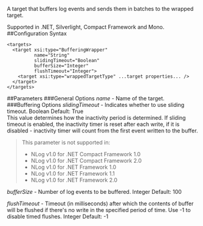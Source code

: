 
A target that buffers log events and sends them in batches to the wrapped target. 

Supported in .NET, Silverlight, Compact Framework and Mono.
##Configuration Syntax
```
<targets>
  <target xsi:type="BufferingWrapper"
          name="String"
          slidingTimeout="Boolean"
          bufferSize="Integer"
          flushTimeout="Integer">
    <target xsi:type="wrappedTargetType" ...target properties... />
  </target>
</targets>
```
##Parameters
###General Options
_name_ - Name of the target.
###Buffering Options
_slidingTimeout_ - Indicates whether to use sliding timeout. Boolean Default: True  
This value determines how the inactivity period is determined. If sliding timeout is enabled, the inactivity timer is reset after each write, if it is disabled - inactivity timer will count from the first event written to the buffer.
> This parameter is not supported in:
> * NLog v1.0 for .NET Compact Framework 1.0
> * NLog v1.0 for .NET Compact Framework 2.0
> * NLog v1.0 for .NET Framework 1.0
> * NLog v1.0 for .NET Framework 1.1
> * NLog v1.0 for .NET Framework 2.0

_bufferSize_ - Number of log events to be buffered. Integer Default: 100

_flushTimeout_ - Timeout (in milliseconds) after which the contents of buffer will be flushed if there's no write in the specified period of time. Use -1 to disable timed flushes. Integer Default: -1
